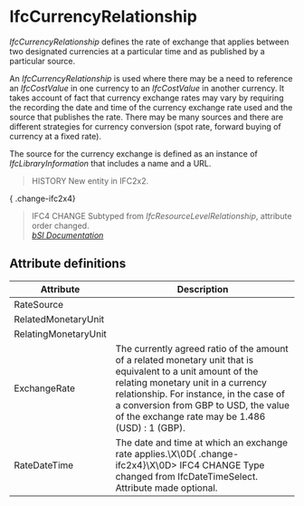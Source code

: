 IfcCurrencyRelationship
=======================
_IfcCurrencyRelationship_ defines the rate of exchange that applies between
two designated currencies at a particular time and as published by a
particular source.  
  
An _IfcCurrencyRelationship_ is used where there may be a need to reference an
_IfcCostValue_ in one currency to an _IfcCostValue_ in another currency. It
takes account of fact that currency exchange rates may vary by requiring the
recording the date and time of the currency exchange rate used and the source
that publishes the rate. There may be many sources and there are different
strategies for currency conversion (spot rate, forward buying of currency at a
fixed rate).  
  
The source for the currency exchange is defined as an instance of
_IfcLibraryInformation_ that includes a name and a URL.  
  
> HISTORY  New entity in IFC2x2.  
  
{ .change-ifc2x4}  
> IFC4 CHANGE  Subtyped from _IfcResourceLevelRelationship_, attribute order
> changed.  
[ _bSI
Documentation_](https://standards.buildingsmart.org/IFC/DEV/IFC4_2/FINAL/HTML/schema/ifccostresource/lexical/ifccurrencyrelationship.htm)


Attribute definitions
---------------------
| Attribute            | Description                                                                                                                                                                                                                                                                               |
|----------------------|-------------------------------------------------------------------------------------------------------------------------------------------------------------------------------------------------------------------------------------------------------------------------------------------|
| RateSource           |                                                                                                                                                                                                                                                                                           |
| RelatedMonetaryUnit  |                                                                                                                                                                                                                                                                                           |
| RelatingMonetaryUnit |                                                                                                                                                                                                                                                                                           |
| ExchangeRate         | The currently agreed ratio of the amount of a related monetary unit that is equivalent to a unit amount of the relating monetary unit in a currency relationship. For instance, in the case of a conversion from GBP to USD, the value of the exchange rate may be 1.486 (USD) : 1 (GBP). |
| RateDateTime         | The date and time at which an exchange rate applies.\X\0D{ .change-ifc2x4}\X\0D> IFC4 CHANGE Type changed from IfcDateTimeSelect. Attribute made optional.                                                                                                                                |

